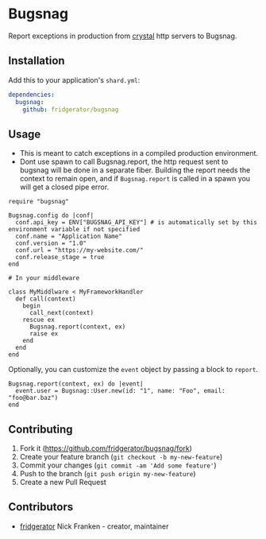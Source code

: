 # Bugsnag

Report exceptions in production from [crystal](https://crystal-lang.org/) http servers to Bugsnag.

## Installation

Add this to your application's `shard.yml`:

```yaml
dependencies:
  bugsnag:
    github: fridgerator/bugsnag
```

## Usage

* This is meant to catch exceptions in a compiled production environment.
* Dont use spawn to call Bugsnag.report, the http request sent to bugsnag will be done in a separate fiber.  Building the report needs the context to remain open, and if `Bugsnag.report` is called in a spawn you will get a closed pipe error.

```crystal
require "bugsnag"

Bugsnag.config do |conf|
  conf.api_key = ENV["BUGSNAG_API_KEY"] # is automatically set by this environment variable if not specified
  conf.name = "Application Name"
  conf.version = "1.0"
  conf.url = "https://my-website.com/"
  conf.release_stage = true
end

# In your middleware

class MyMiddlware < MyFrameworkHandler
  def call(context)
    begin
      call_next(context)
    rescue ex
      Bugsnag.report(context, ex)
      raise ex
    end
  end
end
```

Optionally, you can customize the `event` object by passing a block to `report`.


```crystal
Bugsnag.report(context, ex) do |event|
  event.user = Bugsnag::User.new(id: "1", name: "Foo", email: "foo@bar.baz")
end
```

## Contributing

1. Fork it (<https://github.com/fridgerator/bugsnag/fork>)
2. Create your feature branch (`git checkout -b my-new-feature`)
3. Commit your changes (`git commit -am 'Add some feature'`)
4. Push to the branch (`git push origin my-new-feature`)
5. Create a new Pull Request

## Contributors

- [fridgerator](https://github.com/fridgerator) Nick Franken - creator, maintainer
